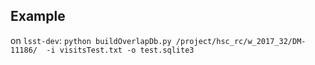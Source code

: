 Example
-------

on `lsst-dev`:
```python buildOverlapDb.py /project/hsc_rc/w_2017_32/DM-11186/  -i visitsTest.txt -o test.sqlite3```
